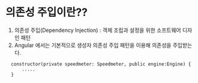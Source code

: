 # 의존성 주입이란??
  1. 의존성 주입(Dependency Injection) : 객체 조립과 설정을 위한 소프트웨어 디자인 패턴<br>
  2. Angular 에서는 기본적으로 생성자 의존성 주입 패턴을 이용해 의존성을 주입받는다.<br>
  ```
	constructor(private speedmeter: Speedmeter, public engine:Engine) {
		.....
	}
  ```


